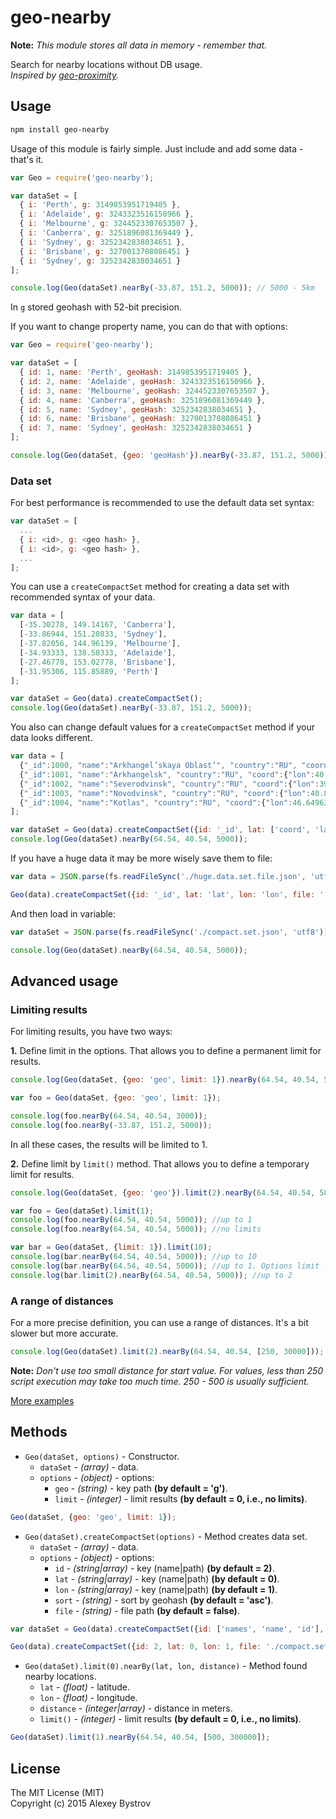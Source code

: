 geo-nearby
==========


**Note:** *This module stores all data in memory - remember that.*


Search for nearby locations without DB usage.<br>*Inspired by [geo-proximity](https://github.com/arjunmehta/node-geo-proximity).*


## Usage

```bash
npm install geo-nearby
```

Usage of this module is fairly simple. Just include and add some data - that's it.

```javascript
var Geo = require('geo-nearby');

var dataSet = [
  { i: 'Perth', g: 3149853951719405 },
  { i: 'Adelaide', g: 3243323516150966 },
  { i: 'Melbourne', g: 3244523307653507 },
  { i: 'Canberra', g: 3251896081369449 },
  { i: 'Sydney', g: 3252342838034651 },
  { i: 'Brisbane', g: 3270013708086451 }
  { i: 'Sydney', g: 3252342838034651 }
];

console.log(Geo(dataSet).nearBy(-33.87, 151.2, 5000)); // 5000 - 5km
```
In `g` stored geohash with 52-bit precision.

If you want to change property name, you can do that with options:

```javascript
var Geo = require('geo-nearby');

var dataSet = [
  { id: 1, name: 'Perth', geoHash: 3149853951719405 },
  { id: 2, name: 'Adelaide', geoHash: 3243323516150966 },
  { id: 3, name: 'Melbourne', geoHash: 3244523307653507 },
  { id: 4, name: 'Canberra', geoHash: 3251896081369449 },
  { id: 5, name: 'Sydney', geoHash: 3252342838034651 },
  { id: 6, name: 'Brisbane', geoHash: 3270013708086451 }
  { id: 7, name: 'Sydney', geoHash: 3252342838034651 }
];

console.log(Geo(dataSet, {geo: 'geoHash'}).nearBy(-33.87, 151.2, 5000));
```

### Data set

For best performance is recommended to use the default data set syntax:

```javascript
var dataSet = [
  ...
  { i: <id>, g: <geo hash> },
  { i: <id>, g: <geo hash> },
  ...
];
```

You can use a `createCompactSet` method for creating a data set with recommended syntax of your data.

```javascript
var data = [
  [-35.30278, 149.14167, 'Canberra'],
  [-33.86944, 151.20833, 'Sydney'],
  [-37.82056, 144.96139, 'Melbourne'],
  [-34.93333, 138.58333, 'Adelaide'],
  [-27.46778, 153.02778, 'Brisbane'],
  [-31.95306, 115.85889, 'Perth']
];

var dataSet = Geo(data).createCompactSet();
console.log(Geo(dataSet).nearBy(-33.87, 151.2, 5000));
```

You also can change default values for a `createCompactSet` method if your data looks different.

```javascript
var data = [
  {"_id":1000, "name":"Arkhangel’skaya Oblast’", "country":"RU", "coord":{"lon":44, "lat":64}, "admin1":"Arkhangelskaya"},
  {"_id":1001, "name":"Arkhangelsk", "country":"RU", "coord":{"lon":40.5433, "lat":64.5401}, "admin1":"Arkhangelskaya"},
  {"_id":1002, "name":"Severodvinsk", "country":"RU", "coord":{"lon":39.8302, "lat":64.5635}, "admin1":"Arkhangelskaya"},
  {"_id":1003, "name":"Novodvinsk", "country":"RU", "coord":{"lon":40.8122, "lat":64.4165}, "admin1":"Arkhangelskaya"},
  {"_id":1004, "name":"Kotlas", "country":"RU", "coord":{"lon":46.64963, "lat":61.25745}, "admin1":"Arkhangelskaya"}
];

var dataSet = Geo(data).createCompactSet({id: '_id', lat: ['coord', 'lat'], lon: ['coord', 'lon']});
console.log(Geo(dataSet).nearBy(64.54, 40.54, 5000));
```

If you have a huge data it may be more wisely save them to file:

```javascript
var data = JSON.parse(fs.readFileSync('./huge.data.set.file.json', 'utf8'));

Geo(data).createCompactSet({id: '_id', lat: 'lat', lon: 'lon', file: './compact.set.json'});
```

And then load in variable:

```javascript
var dataSet = JSON.parse(fs.readFileSync('./compact.set.json', 'utf8'));

console.log(Geo(dataSet).nearBy(64.54, 40.54, 5000));
```

## Advanced usage

### Limiting results

For limiting results, you have two ways:

**1.** Define limit in the options. That allows you to define a permanent limit for results.

```javascript
console.log(Geo(dataSet, {geo: 'geo', limit: 1}).nearBy(64.54, 40.54, 5000));

var foo = Geo(dataSet, {geo: 'geo', limit: 1});

console.log(foo.nearBy(64.54, 40.54, 3000));
console.log(foo.nearBy(-33.87, 151.2, 5000));
```
In all these cases, the results will be limited to 1.

**2.** Define limit by `limit()` method. That allows you to define a temporary limit for results.<br>

```javascript
console.log(Geo(dataSet, {geo: 'geo'}).limit(2).nearBy(64.54, 40.54, 5000)); //up to 2

var foo = Geo(dataSet).limit(1);
console.log(foo.nearBy(64.54, 40.54, 5000)); //up to 1
console.log(foo.nearBy(64.54, 40.54, 5000)); //no limits

var bar = Geo(dataSet, {limit: 1}).limit(10);
console.log(bar.nearBy(64.54, 40.54, 5000)); //up to 10
console.log(bar.nearBy(64.54, 40.54, 5000)); //up to 1. Options limit - permanent limit.
console.log(bar.limit(2).nearBy(64.54, 40.54, 5000)); //up to 2
```

### A range of distances

For a more precise definition, you can use a range of distances.
It's a bit slower but more accurate.

```javascript
console.log(Geo(dataSet).limit(2).nearBy(64.54, 40.54, [250, 30000]));
```

**Note:** *Don't use too small distance for start value. For values, less than 250 script execution may take too much time. 250 - 500 is usually sufficient.*

[More examples](https://github.com/)

## Methods
* `Geo(dataSet, options)` - Constructor.
  * `dataSet` - *(array)* - data.
  * `options` - *(object)* - options:
    + `geo` - *(string)* - key path **(by default = 'g')**.
    + `limit` - *(integer)* - limit results **(by default = 0, i.e., no limits)**.

```javascript
Geo(dataSet, {geo: 'geo', limit: 1});
```
* `Geo(dataSet).createCompactSet(options)` - Method creates data set.
  * `dataSet` - *(array)* - data.
  * `options` - *(object)* - options:
    + `id` - *(string|array)* - key (name|path) **(by default = 2)**.
    + `lat` - *(string|array)* - key (name|path) **(by default = 0)**.
    + `lon` - *(string|array)* - key (name|path) **(by default = 1)**.
    + `sort` - *(string)* - sort by geohash **(by default = 'asc')**.
    + `file` - *(string)* - file path **(by default = false)**.

```javascript
var dataSet = Geo(data).createCompactSet({id: ['names', 'name', 'id'], sort: 'desc'});

Geo(data).createCompactSet({id: 2, lat: 0, lon: 1, file: './compact.set.json'});
```
* `Geo(dataSet).limit(0).nearBy(lat, lon, distance)` - Method found nearby locations.
  + `lat` - *(float)* - latitude.
  + `lon` - *(float)* - longitude.
  + `distance` - *(integer|array)* - distance in meters.
  + `limit()` - *(integer)* - limit results **(by default = 0, i.e., no limits)**.

```javascript
Geo(dataSet).limit(1).nearBy(64.54, 40.54, [500, 300000]);
```

## License

The MIT License (MIT)<br/>
Copyright (c) 2015 Alexey Bystrov

